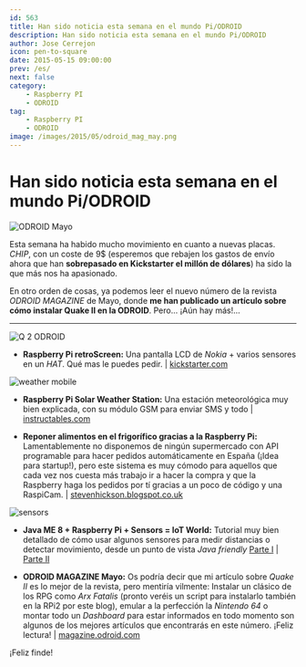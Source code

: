 ```yaml
---
id: 563
title: Han sido noticia esta semana en el mundo Pi/ODROID
description: Han sido noticia esta semana en el mundo Pi/ODROID
author: Jose Cerrejon
icon: pen-to-square
date: 2015-05-15 09:00:00
prev: /es/
next: false
category:
    - Raspberry PI
    - ODROID
tag:
    - Raspberry PI
    - ODROID
image: /images/2015/05/odroid_mag_may.png
---
```


# Han sido noticia esta semana en el mundo Pi/ODROID

![ODROID Mayo](/images/2015/05/odroid_mag_may.png)

Esta semana ha habido mucho movimiento en cuanto a nuevas placas. _CHIP_, con un coste de 9$ (esperemos que rebajen los gastos de envío ahora que han **sobrepasado en Kickstarter el millón de dólares**) ha sido la que más nos ha apasionado.

En otro orden de cosas, ya podemos leer el nuevo número de la revista _ODROID MAGAZINE_ de Mayo, donde **me han publicado un artículo sobre cómo instalar Quake II en la ODROID**. Pero... ¡Aún hay más!...

---

![Q 2 ODROID](/images/2015/05/quake2-odroid_mag.png)

-   **Raspberry Pi retroScreen:** Una pantalla LCD de _Nokia_ + varios sensores en un _HAT_. Qué mas le puedes pedir. | [kickstarter.com](https://www.kickstarter.com/projects/1635775527/raspberry-pi-retroscreen)

![weather mobile](/images/2015/05/weather_station.png)

-   **Raspberry Pi Solar Weather Station:** Una estación meteorológica muy bien explicada, con su módulo GSM para enviar SMS y todo | [instructables.com](https://www.instructables.com/id/Raspberry-Pi-Solar-Weather-Station/?ALLSTEPS)

-   **Reponer alimentos en el frigorífico gracias a la Raspberry Pi:** Lamentablemente no disponemos de ningún supermercado con API programable para hacer pedidos automáticamente en España (¡Idea para startup!), pero este sistema es muy cómodo para aquellos que cada vez nos cuesta más trabajo ir a hacer la compra y que la Raspberry haga los pedidos por tí gracias a un poco de código y una RaspiCam. | [stevenhickson.blogspot.co.uk](https://stevenhickson.blogspot.co.uk/2015/05/getting-your-fridge-to-order-food-for.html)

![sensors](/images/2015/05/sensors.gif)

-   **Java ME 8 + Raspberry Pi + Sensors = IoT World:** Tutorial muy bien detallado de cómo usar algunos sensores para medir distancias o detectar movimiento, desde un punto de vista _Java friendly_ [Parte I](https://www.oracle.com/technetwork/articles/java/cruz-gpio-2295970.html) | [Parte II](https://community.oracle.com/docs/DOC-914698)

-   **ODROID MAGAZINE Mayo:** Os podría decir que mi artículo sobre _Quake II_ es lo mejor de la revista, pero mentiría vilmente: Instalar un clásico de los RPG como _Arx Fatalis_ (pronto veréis un script para instalarlo también en la RPi2 por este blog), emular a la perfección la _Nintendo 64_ o montar todo un _Dashboard_ para estar informados en todo momento son algunos de los mejores artículos que encontrarás en este número. ¡Feliz lectura! | [magazine.odroid.com](https://magazine.odroid.com)

¡Feliz finde!
